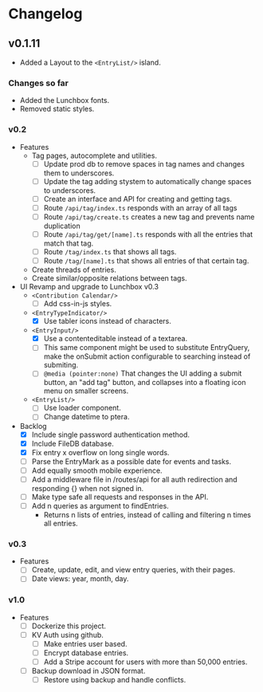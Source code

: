 # Changelog

## v0.1.11

- Added a Layout to the `<EntryList/>` island.

### Changes so far

- Added the Lunchbox fonts.
- Removed static styles.

### v0.2

  - Features
    - Tag pages, autocomplete and utilities.
      - [ ] Update prod db to remove spaces in tag names and changes them to underscores.
      - [ ] Update the tag adding stystem to automatically change spaces to underscores.
      - [ ] Create an interface and API for creating and getting tags.
      - [ ] Route `/api/tag/index.ts` responds with an array of all tags
      - [ ] Route `/api/tag/create.ts` creates a new tag and prevents name duplication
      - [ ] Route `/api/tag/get/[name].ts` responds with all the entries that match that tag.
      - [ ] Route `/tag/index.ts` that shows all tags.
      - [ ] Route `/tag/[name].ts` that shows all entries of that certain tag.
    - Create threads of entries.
    - Create similar/opposite relations between tags.
  - UI Revamp and upgrade to Lunchbox v0.3
    - `<Contribution Calendar/>`
      - [ ] Add css-in-js styles.
    - `<EntryTypeIndicator/>`
      - [x] Use tabler icons instead of characters.
    - `<EntryInput/>`
      - [x] Use a contenteditable instead of a textarea.
      - [ ] This same component might be used to substitute EntryQuery, make the onSubmit action configurable to searching instead of submiting.
      - [ ] `@media (pointer:none)` That changes the UI adding a submit button, an "add tag" button, and collapses into a floating icon menu on smaller screens.
    - `<EntryList/>`
      - [ ] Use loader component.
      - [ ] Change datetime to ptera.
  - Backlog
    - [x] Include single password authentication method.
    - [x] Include FileDB database.
    - [x] Fix entry x overflow on long single words.
    - [ ] Parse the EntryMark as a possible date for events and tasks.
    - [ ] Add equally smooth mobile experience.
    - [ ] Add a middleware file in /routes/api for all auth redirection and responding {} when not signed in.
    - [ ] Make type safe all requests and responses in the API.
    - [ ] Add n queries as argument to findEntries.
      - Returns n lists of entries, instead of calling and filtering n times all entries.

### v0.3

- Features
  - [ ] Create, update, edit, and view entry queries, with their pages.
  - [ ] Date views: year, month, day.

### v1.0

- Features
  - [ ] Dockerize this project.
  - [ ] KV Auth using github.
    - [ ] Make entries user based.
    - [ ] Encrypt database entries.
    - [ ] Add a Stripe account for users with more than 50,000 entries.
  - [ ] Backup download in JSON format.
    - [ ] Restore using backup and handle conflicts.